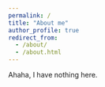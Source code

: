 ```yaml
---
permalink: /
title: "About me"
author_profile: true
redirect_from: 
  - /about/
  - /about.html
---
```


Ahaha, I have nothing here.
